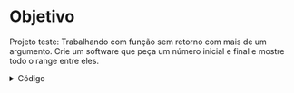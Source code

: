 # Objetivo
Projeto teste: Trabalhando com função sem retorno com mais de um argumento. Crie um software que peça um número inicial e final e mostre todo o range entre eles.

<details>
<summary>Código</summary>

```c
programa
{
	//Criando variáveis
	inteiro num_inicial, num_final
	
	//Criando função com múltiplos argumentos (Mostra números)
	funcao contar_numeros(inteiro x, inteiro y)
	{
		para(inteiro i = x; i <= y; i++){
			se(i == y){
				escreva(i, "\n")	
			}
			senao
				escreva(i, ", ")
		}
	}
	
	
	funcao inicio()
	{
		//Solicitando número inicial e final
		escreva("Digite o número inicial: ")
		leia(num_inicial)
		escreva("Digite o número final: ")
		leia(num_final)
	
		//Limpando a tela e mostrando mensagem
		limpa()
		escreva("Mostrando números do inicial ao final:\n")
		
		//Invocando a função "contar_numeros" para exibir os números de inicial a final
		contar_numeros(num_inicial, num_final)
	}
}
```
</details>